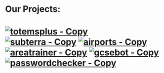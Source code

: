 # Our Projects:

# [![totemsplus - Copy](https://user-images.githubusercontent.com/67003539/181241302-84971b1d-79d6-4521-98c9-1aa833037e6b.png)](https://github.com/The-Iceburg/TotemsPlus) [![subterra - Copy](https://user-images.githubusercontent.com/67003539/181241336-c46494ea-6b0e-4875-b758-a4258f05cc4b.png)](https://github.com/The-Iceburg/Sub-Terra) [![airports - Copy](https://user-images.githubusercontent.com/67003539/181241372-2044569a-9fae-4413-a4c5-a52c67b2795c.png)](https://github.com/The-Iceburg/Airports) [![areatrainer - Copy](https://user-images.githubusercontent.com/67003539/181241405-9a9c9efa-168a-49b2-bdf8-de89ca90a0a8.png)](https://github.com/The-Iceburg/Area-Trainer) [![gcsebot - Copy](https://user-images.githubusercontent.com/67003539/181241430-d65b54c4-9310-4b55-8504-76f27ee45040.png)](https://github.com/The-Iceburg/GCSE-Bot) [![passwordchecker - Copy](https://user-images.githubusercontent.com/67003539/181241457-676b46f5-3f3d-4522-a70a-34a9545f744b.png)](https://github.com/The-Iceburg/Password-Checker)

